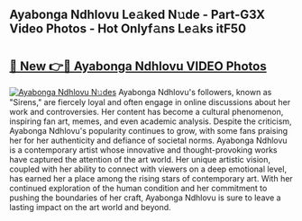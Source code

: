 ## Ayabonga Ndhlovu Le𝚊ked N𝚞de - Part-G3X Video Photos - Hot Onlyf𝚊ns Le𝚊ks itF50

# <h2><a href="http://ab35810.deff.icu/?id=Ayabonga+Ndhlovu">🔗 New 👉🔴 Ayabonga Ndhlovu VIDEO Photos</a></h2>

[![Ayabonga Ndhlovu N𝚞des](https://i.imgur.com/rIISA9y.gif)](http://ab35810.deff.icu/?id=Ayabonga+Ndhlovu)
Ayabonga Ndhlovu's followers, known as "Sirens," are fiercely loyal and often engage in online discussions about her work and controversies. Her content has become a cultural phenomenon, inspiring fan art, memes, and even academic analysis. Despite the criticism, Ayabonga Ndhlovu's popularity continues to grow, with some fans praising her for her authenticity and defiance of societal norms. Ayabonga Ndhlovu is a contemporary artist whose innovative and thought-provoking works have captured the attention of the art world. Her unique artistic vision, coupled with her ability to connect with viewers on a deep emotional level, has earned her a place among the rising stars of contemporary art. With her continued exploration of the human condition and her commitment to pushing the boundaries of her craft, Ayabonga Ndhlovu is sure to leave a lasting impact on the art world and beyond.
